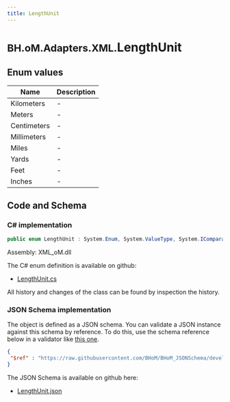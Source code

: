 ```yaml
---
title: LengthUnit
---
```


# <small>BH.oM.Adapters.XML.</small>**LengthUnit**



## Enum values

| Name            | Description                                                    |
|-----------------|----------------------------------------------------------------|
| Kilometers |  -  |
| Meters |  -  |
| Centimeters |  -  |
| Millimeters |  -  |
| Miles |  -  |
| Yards |  -  |
| Feet |  -  |
| Inches |  -  |


## Code and Schema

### C# implementation

``` C# title="C#"
public enum LengthUnit : System.Enum, System.ValueType, System.IComparable, System.ISpanFormattable, System.IFormattable, System.IConvertible
```

Assembly: XML_oM.dll

The C# enum definition is available on github:

- [LengthUnit.cs](https://github.com/BHoM/XML_Toolkit/blob/develop/XML_oM/GBXML\Enums\LengthUnit.cs)

All history and changes of the class can be found by inspection the history.
### JSON Schema implementation

The object is defined as a JSON schema. You can validate a JSON instance against this schema by reference. To do this, use the schema reference below in a validator like [this one](https://www.jsonschemavalidator.net/).

``` json title="JSON Schema"
{
 "$ref" : "https://raw.githubusercontent.com/BHoM/BHoM_JSONSchema/develop/XML_oM/LengthUnit.json"
}
```

The JSON Schema is available on github here:

- [LengthUnit.json](https://github.com/BHoM/BHoM_JSONSchema/blob/develop/XML_oM/LengthUnit.json)
